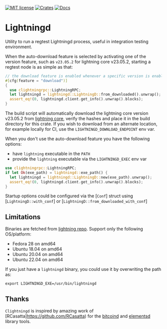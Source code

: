 [![MIT license](https://img.shields.io/github/license/lvaccaro/lightningd)](https://github.com/lvaccaro/lightningd/blob/master/LICENSE)
[![Crates](https://img.shields.io/crates/v/lightningd.svg)](https://crates.io/crates/lightningd)
[![Docs](https://img.shields.io/badge/docs.rs-lightnignd-green)](https://docs.rs/lightningd)

# Lightningd

Utility to run a regtest Lightningd process, useful in integration testing environment.

When the auto-download feature is selected by activating one of the version feature, such as `v23.05.2`
for lightning core v23.05.2, starting a regtest node is as simple as that:

```rust
// the download feature is enabled whenever a specific version is enabled, for example `v23.05.2`
#[cfg(feature = "download")]
{
  use clightningrpc::LightningRPC;
  let lightningd = lightningd::LightningD::from_downloaded().unwrap();
  assert_eq!(0, lightningd.client.get_info().unwrap().blocks);
}
```

The build script will automatically download the lightning core version v23.05.2 from [lightning core](https://github.com/ElementsProject/lightning),
verify the hashes and place it in the build directory for this crate. If you wish to download from an 
alternate location, for example locally for CI, use the `LIGHTNINGD_DOWNLOAD_ENDPOINT` env var.

When you don't use the auto-download feature you have the following options:

* have `lightning` executable in the `PATH`
* provide the `lightning` executable via the `LIGHTNINGD_EXEC` env var

```rust
use clightningrpc::LightningRPC;
if let Ok(exe_path) = lightningd::exe_path() {
  let lightningd = lightningd::LightningD::new(exe_path).unwrap();
  assert_eq!(0, lightningd.client.get_info().unwrap().blocks);
}
```

Startup options could be configured via the [`Conf`] struct using [`LightningD::with_conf`] or 
[`LightningD::from_downloaded_with_conf`]

## Limitations

Binaries are fetched from [lightning repo](https://github.com/ElementsProject/lightning/).
Support only the following OS/platform:
- Fedora 28 on amd64
- Ubuntu 18.04 on amd64
- Ubuntu 20.04 on amd64
- Ubuntu 22.04 on amd64

If you just have a `lightningd` binary, you could use it by overwriting the path as:
```shell
export LIGHTNINGD_EXE=/usr/bin/lightningd
```
## Thanks

`Clightningd` is inspired by amazing work of [RCasatta]https://github.com/RCasatta) for the [bitcoind](https://github.com/RCasatta/bitcoind) and [elementsd](https://github.com/RCasatta/elementsd) library tools.